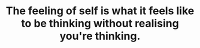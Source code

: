 ---
title: The feeling of self is what it feels like to be thinking without realising you're thinking.
tags: self consciousness experience mindfulness waking-up
star: true
freewillandself: true
order: 3
---